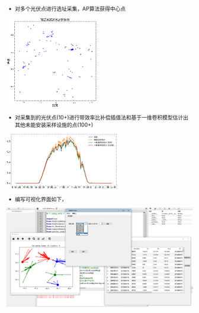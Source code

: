 - 对多个光伏点进行选址采集，AP算法获得中心点

![img](.\images\clip_image002.gif)

- 对采集到的光伏点(10+)进行带效率比补偿插值法和基于一维卷积模型估计出其他未能安装采样设施的点(100+)

![img](.\images\clip_image003.gif)

- 编写可视化界面如下，

![1587704741624](https://github.com/xiaozhang8tuo/PV/blob/master/images/1587704741624.png)


